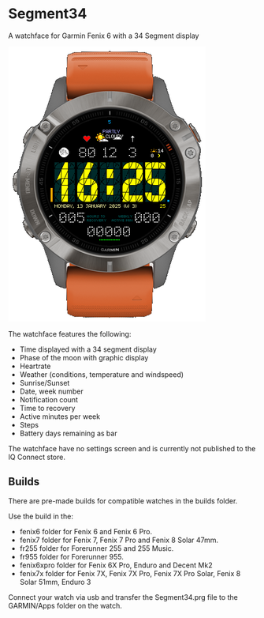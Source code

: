 # Segment34
A watchface for Garmin Fenix 6 with a 34 Segment display

![Screenshot of the watchface](screenshot.png "Screenshot")

The watchface features the following:

 - Time displayed with a 34 segment display
 - Phase of the moon with graphic display
 - Heartrate
 - Weather (conditions, temperature and windspeed)
 - Sunrise/Sunset
 - Date, week number
 - Notification count
 - Time to recovery
 - Active minutes per week
 - Steps
 - Battery days remaining as bar
 
 The watchface have no settings screen and is currently not published to the IQ Connect store.

## Builds
 There are pre-made builds for compatible watches in the builds folder.

 Use the build in the:
 - fenix6 folder for Fenix 6 and Fenix 6 Pro.
 - fenix7 folder for Fenix 7, Fenix 7 Pro and Fenix 8 Solar 47mm.
 - fr255 folder for Forerunner 255 and 255 Music.
 - fr955 folder for Forerunner 955.
 - fenix6xpro folder for Fenix 6X Pro, Enduro and Decent Mk2
 - fenix7x folder for Fenix 7X, Fenix 7X Pro, Fenix 7X Pro Solar, Fenix 8 Solar 51mm, Enduro 3

 Connect your watch via usb and transfer the Segment34.prg file to the GARMIN/Apps folder on the watch. 
